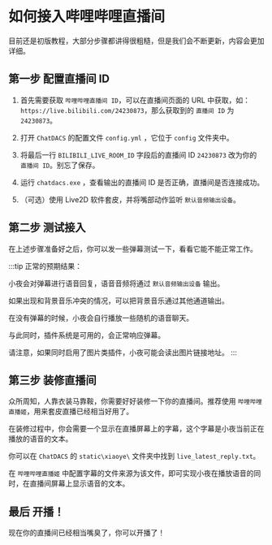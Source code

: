 # 如何接入哔哩哔哩直播间

目前还是初版教程，大部分步骤都讲得很粗糙，但是我们会不断更新，内容会更加详细。

## 第一步 配置直播间 ID

1. 首先需要获取 `哔哩哔哩直播间 ID`，可以在直播间页面的 URL 中获取，如：`https://live.bilibili.com/24230873`，那么获取到的 `直播间 ID` 为 `24230873`。

2. 打开 `ChatDACS` 的配置文件 `config.yml` ，它位于 `config` 文件夹中。

3. 将最后一行 `BILIBILI_LIVE_ROOM_ID` 字段后的直播间 ID `24230873` 改为你的 `直播间 ID`。别忘了保存。

4. 运行 `chatdacs.exe` ，查看输出的直播间 ID 是否正确，直播间是否连接成功。

5. （可选）使用 Live2D 软件套皮，并将嘴部动作监听 `默认音频输出设备`。

## 第二步 测试接入

在上述步骤准备好之后，你可以发一些弹幕测试一下，看看它能不能正常工作。

:::tip 正常的预期结果：

小夜会对弹幕进行语音回复，语音音频将通过 `默认音频输出设备` 输出。

如果出现和背景音乐冲突的情况，可以把背景音乐通过其他通道输出。

在没有弹幕的时候，小夜会自行播放一些随机的语音聊天。

与此同时，插件系统是可用的，会正常响应弹幕。

请注意，如果同时启用了图片类插件，小夜可能会读出图片链接地址。
:::

## 第三步 装修直播间

众所周知，人靠衣装马靠鞍，你需要好好装修一下你的直播间。推荐使用 `哔哩哔哩直播姬`，用来套皮直播已经相当好用了。

在装修过程中，你会需要一个显示在直播屏幕上的字幕，这个字幕是小夜当前正在播放的语音的文本。

你可以在 `ChatDACS` 的 `static\xiaoye\` 文件夹中找到 `live_latest_reply.txt`。

在 `哔哩哔哩直播姬` 中配置字幕的文件来源为该文件，即可实现小夜在播放语音的同时，在直播间屏幕上显示语音的文本。

## 最后 开播！

现在你的直播间已经相当嘴臭了，你可以开播了！
